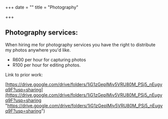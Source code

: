 +++
date = ""
title = "Photography"

+++
## Photography services:

When hiring me for photography services you have the right to distribute my photos anywhere you'd like.

* R600 per hour for capturing photos
* R100 per hour for editing photos.

Link to prior work:

[https://drive.google.com/drive/folders/1iG1zGepIMjv5VRU80M_PSj5_nEugyq9F?usp=sharing](https://drive.google.com/drive/folders/1iG1zGepIMjv5VRU80M_PSj5_nEugyq9F?usp=sharing "https://drive.google.com/drive/folders/1iG1zGepIMjv5VRU80M_PSj5_nEugyq9F?usp=sharing")